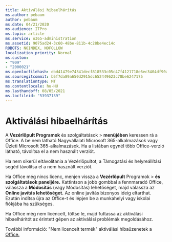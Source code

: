 ```yaml
---
title: Aktiválási hibaelhárítás
ms.author: pebaum
author: pebaum
ms.date: 04/21/2020
ms.audience: ITPro
ms.topic: article
ms.service: o365-administration
ms.assetid: 9075ad24-3c60-48be-811b-4c28be4ec14c
ROBOTS: NOINDEX, NOFOLLOW
localization_priority: Normal
ms.custom:
- "909"
- "2000021"
ms.openlocfilehash: ebd41479e74341decf818533c05c47f4121718e6ec3404df90ab28c5ca59f65d
ms.sourcegitcommit: b5f7da89a650d2915dc652449623c78be6247175
ms.translationtype: MT
ms.contentlocale: hu-HU
ms.lasthandoff: 08/05/2021
ms.locfileid: "53937139"
---
```

# <a name="activation-troubleshooting"></a>Aktiválási hibaelhárítás

A **Vezérlőpult Programok** és szolgáltatások \> **menüjében** keressen rá a Office. A be nem látható Nagyvállalati Microsoft 365-alkalmazások vagy Üzleti Microsoft 365-alkalmazások. Ha a listában egynél több Office-verzió látható, távolítsa el a nem használt verziót.
  
Ha nem sikerül eltávolítania a Vezérlőpultot, [](https://aka.ms/SARA-OfficeUninstall-Alchemy) a Támogatási és helyreállítási segéd távolítsa el a nem használt verziót.
  
Ha Office még nincs licenc, menjen vissza a **Vezérlőpult** Programok \> **és szolgáltatások paneljére.** Kattintson a jobb gombbal a fennmaradó Office, válassza a **Módosítás** (vagy Módosítás) lehetőséget, majd válassza az **Online javítás lehetőséget.** Az online javítás bizonyos ideig eltarthat. Ezután indítsa újra az Office-t és lépjen be a munkahelyi vagy iskolai fiókjába ha szükséges. 
  
Ha Office még nem licencelt, töltse le, [](https://aka.ms/SARA-OfficeActivation-Alchemy) majd futtassa az aktiválási hibaelhárítót az érintett gépen az aktiválási problémák megoldásához.
  
További információ: "Nem licencelt termék" aktiválási hibaüzenetek a [Office.](https://support.office.com/article/0d23d3c0-c19c-4b2f-9845-5344fedc4380)
